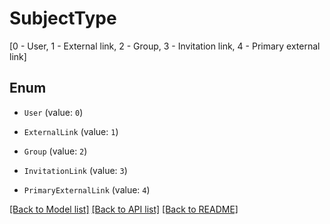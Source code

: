 # SubjectType

[0 - User, 1 - External link, 2 - Group, 3 - Invitation link, 4 - Primary external link]

## Enum

* `User` (value: `0`)

* `ExternalLink` (value: `1`)

* `Group` (value: `2`)

* `InvitationLink` (value: `3`)

* `PrimaryExternalLink` (value: `4`)

[[Back to Model list]](../README.md#documentation-for-models) [[Back to API list]](../README.md#documentation-for-api-endpoints) [[Back to README]](../README.md)


